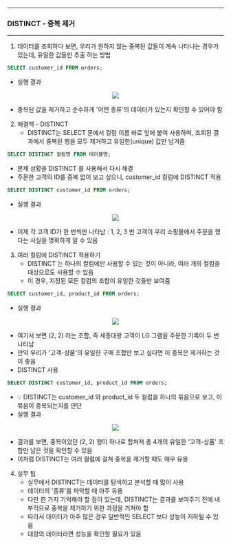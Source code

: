 -----
### DISTINCT - 중복 제거
-----
1. 데이터를 조회하다 보면, 우리가 원하지 않는 중복된 값들이 계속 나타나는 경우가 있는데, 유일한 값들만 추출 하는 방법
```sql
SELECT customer_id FROM orders;
```
   - 실행 결과
<div align="center">
<img src="https://github.com/user-attachments/assets/08f8b4b1-408f-40a3-baa9-c9ea4b9f7ac2">
</div>

  - 중복된 값을 제거하고 순수하게 '어떤 종류'의 데이터가 있는지 확인할 수 있어야 함

2. 해결책 - DISTINCT
   - DISTINCT는 SELECT 문에서 컬럼 이름 바로 앞에 붙여 사용하며, 조회된 결과에서 중복된 행을 모두 제거하고 유일한(unique) 값만 남겨줌
```sql
SELECT DISTINCT 컬럼명 FROM 테이블명;
```
   - 문제 상황을 DISTINCT 를 사용해서 다시 해결
   - 주문한 고객의 ID를 중복 없이 보고 싶으니, customer_id 컬럼에 DISTINCT 적용
```sql
SELECT DISTINCT customer_id FROM orders;
```

   - 실행 결과
<div align="center">
<img src="https://github.com/user-attachments/assets/d601a95b-942e-4373-a10a-a5e595ad0b27">
</div>

   - 이제 각 고객 ID가 한 번씩만 나타남 : 1, 2, 3 번 고객이 우리 쇼핑몰에서 주문을 했다는 사실을 명확하게 알 수 있음

3. 여러 컬럼에 DISTINCT 적용하기
   - DISTINCT 는 하나의 컬럼에만 사용할 수 있는 것이 아니라, 여러 개의 컬럼을 대상으로도 사용할 수 있음
   - 이 경우, 지정된 모든 컬럼의 조합이 유일한 것들만 보여줌
```sql
SELECT customer_id, product_id FROM orders;
```
   - 실행 결과
<div align="center">
<img src="https://github.com/user-attachments/assets/9cfce5b9-61f2-4a7f-9d9a-2589046373ea">
</div>

   - 여기서 보면 (2, 2) 라는 조합, 즉 세종대왕 고객이 LG 그램을 주문한 기록이 두 번 나타남
   - 만약 우리가 '고객-상품'의 유일한 구매 조합만 보고 싶다면 이 중복은 제거하는 것이 좋음
   - DISTINCT 사용
```sql
SELECT DISTINCT customer_id, product_id FROM orders;
```
   - 💡 DISTINCT는 customer_id 와 product_id 두 컬럼을 하나의 묶음으로 보고, 이 묶음이 중복되는지를 판단
   - 실행 결과
<div align="center">
<img src="https://github.com/user-attachments/assets/f35f7cc7-0638-4a5c-98b3-d7ee77576c1f">
</div>

   - 결과를 보면, 중복이었던 (2, 2) 행이 하나로 합쳐져 총 4개의 유일한 '고객-상품' 조합만 남은 것을 확인할 수 있음
   - 이처럼 DISTINCT는 여러 컬럼에 걸쳐 중복을 제거할 때도 매우 유용

4. 실무 팁
   - 실무에서 DISTINCT는 데이터를 탐색하고 분석할 때 많이 사용
   - 데이터의 '종류'를 파악할 때 아주 유용
   - 다만 한 가지 기억해야 할 점이 있는데, DISTINCT는 결과를 보여주기 전에 내부적으로 중복을 제거하기 위한 과정을 거쳐야 함
   - 따라서 데이터가 아주 많은 경우 일반적인 SELECT 보다 성능이 저하될 수 있음
   - 대량의 데이터라면 성능을 확인할 필요가 있음
